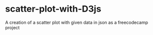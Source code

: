 # scatter-plot-with-D3js
A creation of a scatter plot with given data in json as a freecodecamp project
